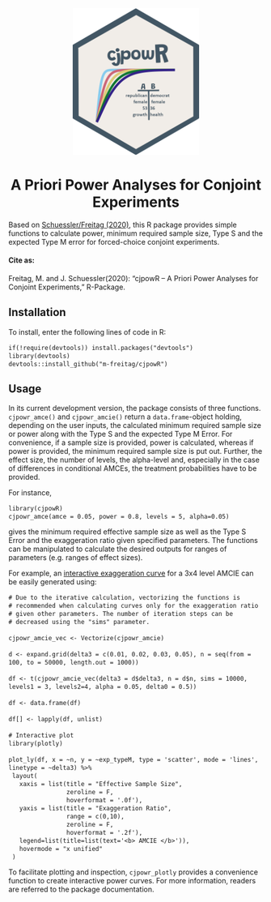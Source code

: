 <p align="center"><img src="cjpowR_hex.png" width="250"></p>

<h1 align="center">A Priori Power Analyses for Conjoint Experiments</h1>


Based on [Schuessler/Freitag (2020)](), this R package provides simple
functions to calculate power, minimum required sample size, Type S and the expected Type M error for forced-choice conjoint experiments.

#### Cite as:

Freitag, M. and J. Schuessler(2020): “cjpowR – A Priori Power Analyses for Conjoint Experiments,” R-Package. 

## Installation

To install, enter the following lines of code in R:

```{r}
if(!require(devtools)) install.packages("devtools")
library(devtools)
devtools::install_github("m-freitag/cjpowR")
```

## Usage

In its current development version, the package consists of three functions. `cjpowr_amce()` and `cjpowr_amcie()` return a `data.frame`-object holding, depending on the user inputs, the calculated minimum required sample size or power along with the Type S and the expected Type M Error. 
For convenience, if a sample size is provided, power is calculated, whereas if power is provided, the minimum required sample size is put out. 
Further, the effect size, the number of levels, the alpha-level and, especially in the case of differences in conditional AMCEs, the treatment probabilities have to be provided. 

For instance, 

```{r}
library(cjpowR)
cjpowr_amce(amce = 0.05, power = 0.8, levels = 5, alpha=0.05)
```
gives the minimum required effective sample size as well as the Type S Error and the exaggeration ratio given specified parameters. The functions can be manipulated to calculate the desired outputs for ranges of parameters (e.g. ranges of effect sizes). 

For example, an [interactive exaggeration curve](https://rawgit.com/m-freitag/cjpowR/master/Type\%20M.html) for a 3x4 level AMCIE can be easily generated using:

```{r}
# Due to the iterative calculation, vectorizing the functions is 
# recommended when calculating curves only for the exaggeration ratio
# given other parameters. The number of iteration steps can be
# decreased using the "sims" parameter.

cjpowr_amcie_vec <- Vectorize(cjpowr_amcie)

d <- expand.grid(delta3 = c(0.01, 0.02, 0.03, 0.05), n = seq(from = 100, to = 50000, length.out = 1000))

df <- t(cjpowr_amcie_vec(delta3 = d$delta3, n = d$n, sims = 10000, levels1 = 3, levels2=4, alpha = 0.05, delta0 = 0.5))

df <- data.frame(df)

df[] <- lapply(df, unlist)

# Interactive plot
library(plotly)

plot_ly(df, x = ~n, y = ~exp_typeM, type = 'scatter', mode = 'lines', linetype = ~delta3) %>%
 layout(
   xaxis = list(title = "Effective Sample Size",
                zeroline = F,
                hoverformat = '.0f'),
   yaxis = list(title = "Exaggeration Ratio",
                range = c(0,10),
                zeroline = F,
                hoverformat = '.2f'),
   legend=list(title=list(text='<b> AMCIE </b>')),
   hovermode = "x unified"
 )

```

 To facilitate plotting and inspection, `cjpowr_plotly` provides a convenience function to create interactive power curves. For more information, readers are referred to the package documentation.
